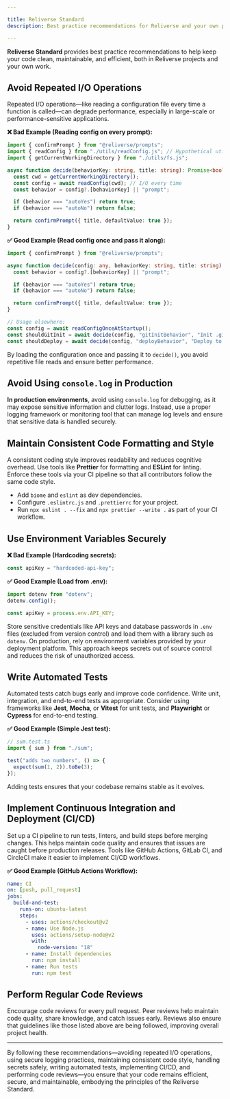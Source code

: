 ```yaml
---

title: Reliverse Standard  
description: Best practice recommendations for Reliverse and your own projects.

---
```


**Reliverse Standard** provides best practice recommendations to help keep your code clean, maintainable, and efficient, both in Reliverse projects and your own work.

## Avoid Repeated I/O Operations

Repeated I/O operations—like reading a configuration file every time a function is called—can degrade performance, especially in large-scale or performance-sensitive applications.

**❌ Bad Example (Reading config on every prompt):**

```ts
import { confirmPrompt } from "@reliverse/prompts";
import { readConfig } from "./utils/readConfig.js"; // Hypothetical utility
import { getCurrentWorkingDirectory } from "./utils/fs.js";

async function decide(behaviorKey: string, title: string): Promise<boolean> {
  const cwd = getCurrentWorkingDirectory();
  const config = await readConfig(cwd); // I/O every time
  const behavior = config?.[behaviorKey] || "prompt";

  if (behavior === "autoYes") return true;
  if (behavior === "autoNo") return false;

  return confirmPrompt({ title, defaultValue: true });
}
```

**✅ Good Example (Read config once and pass it along):**

```ts
import { confirmPrompt } from "@reliverse/prompts";

async function decide(config: any, behaviorKey: string, title: string): Promise<boolean> {
  const behavior = config?.[behaviorKey] || "prompt";

  if (behavior === "autoYes") return true;
  if (behavior === "autoNo") return false;

  return confirmPrompt({ title, defaultValue: true });
}

// Usage elsewhere:
const config = await readConfigOnceAtStartup();
const shouldGitInit = await decide(config, "gitInitBehavior", "Init .git?"); // Pass config
const shouldDeploy = await decide(config, "deployBehavior", "Deploy to Vercel?"); // Reuse
```

By loading the configuration once and passing it to `decide()`, you avoid repetitive file reads and ensure better performance.

## Avoid Using `console.log` in Production

**In production environments**, avoid using `console.log` for debugging, as it may expose sensitive information and clutter logs. Instead, use a proper logging framework or monitoring tool that can manage log levels and ensure that sensitive data is handled securely.

## Maintain Consistent Code Formatting and Style

A consistent coding style improves readability and reduces cognitive overhead. Use tools like **Prettier** for formatting and **ESLint** for linting. Enforce these tools via your CI pipeline so that all contributors follow the same code style.

- Add `biome` and `eslint` as dev dependencies.
- Configure `.eslintrc.js` and `.prettierrc` for your project.
- Run `npx eslint . --fix` and `npx prettier --write .` as part of your CI workflow.

## Use Environment Variables Securely

**❌ Bad Example (Hardcoding secrets):**

```ts
const apiKey = "hardcoded-api-key";
```

**✅ Good Example (Load from .env):**

```ts
import dotenv from "dotenv";
dotenv.config();

const apiKey = process.env.API_KEY;
```

Store sensitive credentials like API keys and database passwords in `.env` files (excluded from version control) and load them with a library such as `dotenv`. On production, rely on environment variables provided by your deployment platform. This approach keeps secrets out of source control and reduces the risk of unauthorized access.

## Write Automated Tests

Automated tests catch bugs early and improve code confidence. Write unit, integration, and end-to-end tests as appropriate. Consider using frameworks like **Jest**, **Mocha**, or **Vitest** for unit tests, and **Playwright** or **Cypress** for end-to-end testing.

**✅ Good Example (Simple Jest test):**

```ts
// sum.test.ts
import { sum } from "./sum";

test("adds two numbers", () => {
  expect(sum(1, 2)).toBe(3);
});
```

Adding tests ensures that your codebase remains stable as it evolves.

## Implement Continuous Integration and Deployment (CI/CD)

Set up a CI pipeline to run tests, linters, and build steps before merging changes. This helps maintain code quality and ensures that issues are caught before production releases. Tools like GitHub Actions, GitLab CI, and CircleCI make it easier to implement CI/CD workflows.

**✅ Good Example (GitHub Actions Workflow):**

```yaml
name: CI
on: [push, pull_request]
jobs:
  build-and-test:
    runs-on: ubuntu-latest
    steps:
      - uses: actions/checkout@v2
      - name: Use Node.js
        uses: actions/setup-node@v2
        with:
          node-version: "18"
      - name: Install dependencies
        run: npm install
      - name: Run tests
        run: npm test
```

## Perform Regular Code Reviews

Encourage code reviews for every pull request. Peer reviews help maintain code quality, share knowledge, and catch issues early. Reviews also ensure that guidelines like those listed above are being followed, improving overall project health.

---

By following these recommendations—avoiding repeated I/O operations, using secure logging practices, maintaining consistent code style, handling secrets safely, writing automated tests, implementing CI/CD, and performing code reviews—you ensure that your code remains efficient, secure, and maintainable, embodying the principles of the Reliverse Standard.
